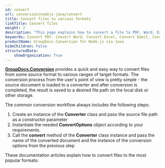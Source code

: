 ```yaml
---
id: convert
url: conversion/nodejs-java/convert
title: Convert files to various formats
linkTitle: Convert files
weight: 3
description: "This page explains how to convert a file to PDF, Word, Excel, PowerPoint, Email, JPG, PNG, TIFF, and many other formats with just a couple of lines of JavaScript code."
keywords: Convert PDF, Convert Word, Convert Excel, Convert Email, Convert Presentation
productName: GroupDocs.Conversion for Node.js via Java
hideChildren: False
structuredData:
    showOrganization: True
---
```

[**GroupDocs.Conversion**](https://products.groupdocs.com/conversion/nodejs-java) provides a quick and easy way to convert files from some source format to various ranges of target formats. The conversion process from the user's point of view is pretty simple - the source document is loaded to a converter and after conversion is completed, the result is saved to a desired file path on the local disk or other storage.

The common conversion workflow always includes the following steps:

1.   Create an instance of the **Converter** class and pass the source file path as a constructor parameter
2.   Instantiate the needed **ConvertOptions** object according to your requirements.
3.   Call the **convert** method of the **Converter** class instance and pass the name of the converted document and the instance of the conversion options from the previous step

These documentation articles explain how to convert files to the most popular formats:
